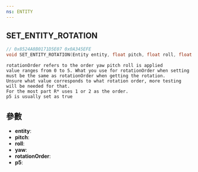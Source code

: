 ```yaml
---
ns: ENTITY
---
```

## SET_ENTITY_ROTATION

```c
// 0x8524A8B0171D5E07 0x0A345EFE
void SET_ENTITY_ROTATION(Entity entity, float pitch, float roll, float yaw, int rotationOrder, BOOL p5);
```

```
rotationOrder refers to the order yaw pitch roll is applied  
value ranges from 0 to 5. What you use for rotationOrder when setting must be the same as rotationOrder when getting the rotation.   
Unsure what value corresponds to what rotation order, more testing will be needed for that.  
For the most part R* uses 1 or 2 as the order.  
p5 is usually set as true  
```

## 參數
* **entity**: 
* **pitch**: 
* **roll**: 
* **yaw**: 
* **rotationOrder**: 
* **p5**: 

